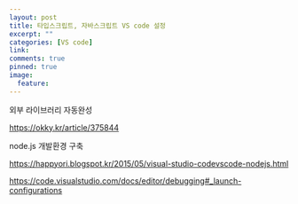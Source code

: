 ```yaml
---
layout: post
title: 타입스크립트, 자바스크립트 VS code 설정
excerpt: ""
categories: [VS code]
link:
comments: true
pinned: true
image:
  feature: 
---
```


외부 라이브러리 자동완성

<https://okky.kr/article/375844>

node.js 개발환경 구축

<https://happyori.blogspot.kr/2015/05/visual-studio-codevscode-nodejs.html>

<https://code.visualstudio.com/docs/editor/debugging#_launch-configurations>

